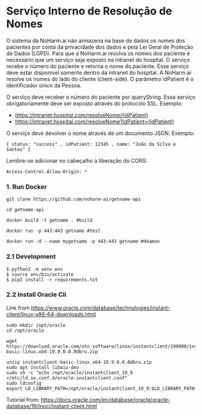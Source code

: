 # Serviço Interno de Resolução de Nomes

O sistema da NoHarm.ai não armazena na base de dados os nomes dos pacientes por conta da privacidade dos dados e pela Lei Geral de Proteção de Dados (LGPD). Para que a NoHarm.ai resolva os nomes dos paciente é necessário que um serviço seja exposto na intranet do hospital. O serviço recebe o número do paciente e retorna o nome do paciente. Esse serviço deve estar disponível somente dentro da intranet do hospital. A NoHarm.ai resolve os nomes do lado do cliente (client-side). O parâmetro idPatient é o identificador único da Pessoa.

O serviço deve receber o número do paciente por queryString. Esse serviço obrigatoriamente deve ser exposto através do protocolo SSL. Exemplo:
- https://intranet.hospital.com/resolveNome/{idPatient}
- https://intranet.hospital.com/resolveNome?idPatient={idPatient}

O serviço deve devolver o nome através de um documento JSON. Exemplo:
```
{ status: "success" , idPatient: 12345 , name: "João da Silva e Santos" }
```

Lembre-se adicionar no cabeçalho a liberação do CORS:
```
Access-Control-Allow-Origin: *
```

### 1. Run Docker

```
git clone https://github.com/noharm-ai/getname-api

cd getname-api

docker build -t getname . #build

docker run -p 443:443 getname #test

docker run -d --name mygetname -p 443:443 getname #deamon
```
### 2.1 Development

```
$ python3 -m venv env
$ source env/bin/activate
$ pip3 install -r requirements.txt
```

### 2.2 Install Oracle Cli

Link from https://www.oracle.com/database/technologies/instant-client/linux-x86-64-downloads.html

```
sudo mkdir /opt/oracle
cd /opt/oracle

wget https://download.oracle.com/otn_software/linux/instantclient/199000/instantclient-basic-linux.x64-19.9.0.0.0dbru.zip

unzip instantclient-basic-linux.x64-19.9.0.0.0dbru.zip
sudo apt install libaio-dev
sudo sh -c "echo /opt/oracle/instantclient_19_9 >/etc/ld.so.conf.d/oracle-instantclient.conf"
sudo ldconfig
export LD_LIBRARY_PATH=/opt/oracle/instantclient_19_9:$LD_LIBRARY_PATH
```

Tutorial from: https://docs.oracle.com/en/database/oracle/oracle-database/19/lnoci/instant-client.html
